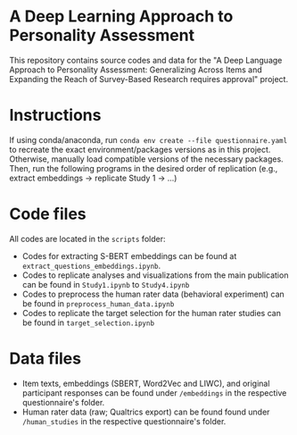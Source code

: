 # A Deep Learning Approach to Personality Assessment
This repository contains source codes and data for the "A Deep Language Approach to Personality Assessment: Generalizing Across Items and Expanding the Reach of Survey-Based Research requires approval" project.

# Instructions

If using conda/anaconda, run `conda env create --file questionnaire.yaml` to recreate the exact environment/packages versions as in this project. Otherwise, manually load compatible versions of the necessary packages.
Then, run the following programs in the desired order of replication (e.g., extract embeddings -> replicate Study 1 -> ...)

# Code files
All codes are located in the `scripts` folder:
- Codes for extracting S-BERT embeddings can be found at `extract_questions_embeddings.ipynb`.
- Codes to replicate analyses and visualizations from the main publication can be found in `Study1.ipynb` to `Study4.ipynb`
- Codes to preprocess the human rater data (behavioral experiment) can be found in `preprocess_human_data.ipynb`
- Codes to replicate the target selection for the human rater studies can be found in `target_selection.ipynb`

# Data files
- Item texts, embeddings (SBERT, Word2Vec and LIWC), and original participant responses can be found under `/embeddings` in the respective questionnaire's folder.
- Human rater data (raw; Qualtrics export) can be found found under `/human_studies` in the respective questionnaire's folder.
